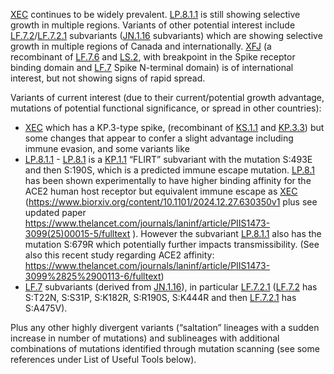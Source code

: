 

<u id='XEC'>XEC</u> continues to be widely prevalent. <u id='LP_8_1_1'>LP.8.1.1</u> is still showing selective growth in multiple regions. Variants of other potential interest include <u id='LF_7_2'>LF.7.2</u>/<u id='LF_7_2_1'>LF.7.2.1</u> subvariants (<u id='JN_1_16'>JN.1.16</u> subvariants) which are showing selective growth in multiple regions of Canada and internationally. <u id='XFJ'>XFJ</u> (a recombinant of <u id='LF_7_6'>LF.7.6</u> and <u id='LS_2'>LS.2</u>, with breakpoint in the Spike receptor binding domain and <u id='LF_7'>LF.7</u> Spike N-terminal domain) is of international interest, but not showing signs of rapid spread.



Variants of current interest (due to their current/potential growth advantage, mutations of potential functional significance, or spread in other countries):



* <u id='XEC'>XEC</u> which has a KP.3-type spike, (recombinant of <u id='KS_1_1'>KS.1.1</u> and <u id='KP_3_3'>KP.3.3</u>) but some changes that appear to confer a slight advantage including immune evasion, and some variants like
* <u id='LP_8_1_1'>LP.8.1.1</u> - <u id='LP_8_1'>LP.8.1</u> is a <u id='KP_1_1'>KP.1.1</u> “FLIRT” subvariant with the mutation S:493E and then S:190S, which is a predicted immune escape mutation. <u id='LP_8_1'>LP.8.1</u> has been shown experimentally to have higher binding affinity for the ACE2 human host receptor but equivalent immune escape as <u id='XEC'>XEC</u> (<https://www.biorxiv.org/content/10.1101/2024.12.27.630350v1> plus see updated paper <https://www.thelancet.com/journals/laninf/article/PIIS1473-3099(25)00015-5/fulltext> ). However the subvariant <u id='LP_8_1_1'>LP.8.1.1</u> also has the mutation S:679R which potentially further impacts transmissibility. (See also this recent study regarding ACE2 affinity: <https://www.thelancet.com/journals/laninf/article/PIIS1473-3099%2825%2900113-6/fulltext>)
* <u id='LF_7'>LF.7</u> subvariants (derived from <u id='JN_1_16'>JN.1.16</u>), in particular <u id='LF_7_2_1'>LF.7.2.1</u> (<u id='LF_7_2'>LF.7.2</u> has S:T22N, S:S31P, S:K182R, S:R190S, S:K444R and then <u id='LF_7_2_1'>LF.7.2.1</u> has S:A475V).

Plus any other highly divergent variants (“saltation” lineages with a sudden increase in number of mutations) and sublineages with additional combinations of mutations identified through mutation scanning (see some references under List of Useful Tools below).


<!-- edited -->